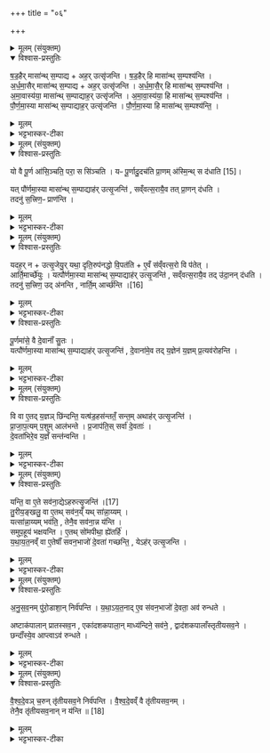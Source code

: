 +++
title = "०६"

+++

<details><summary>मूलम् (संयुक्तम्)</summary>

ष॒ड॒हैर्मासा॑न्त्स॒म्पाद्याह॒रुत्सृ॑जन्ति षड॒हैर्हि मासा॑न्त्स॒म्पश्य॑न्त्यर्धमा॒सैर्मासा॑न्त्स॒म्पाद्याह॒रुत्सृ॑जन्त्यर्धमा॒सैर्हि मासा॑न्त्स॒म्पश्य॑न्त्यमावा॒स्य॑या॒ मासा॑न्त्स॒म्पाद्याह॒रुत्सृ॑जन्त्यमावा॒स्य॑या॒ हि मासा॑न्त्स॒म्पश्य॑न्ति पौर्णमा॒स्या मासा॑न्त्स॒म्पाद्याह॒रुत्सृ॑जन्ति पौर्णमा॒स्या हि मासा॑न्त्स॒म्पश्य॑न्ति॒
</details>

<details open><summary>विश्वास-प्रस्तुतिः</summary>

ष॒ड॒हैर् मासा॑न्थ् स॒म्पाद्य + अह॒र् उत्सृ॑जन्ति ।
ष॒ड॒हैर् हि मासा॑न्थ् स॒म्पश्य॑न्ति ।  
अ॒र्ध॒मा॒सैर् मासा॑न्थ् स॒म्पाद्य + अह॒र् उत्सृ॑जन्ति । अ॒र्ध॒मा॒सै॒र् हि मासा॑न्थ् स॒म्पश्य॑न्ति ।  
अ॒मा॒वास्य॑या॒ मासा॑न्थ् स॒म्पाद्याह॒र् उत्सृ॑जन्ति । अ॒मा॒वा॒स्य॑या॒ हि मासा॑न्थ् स॒म्पश्य॑न्ति ।  
पौ॒र्ण॒मा॒स्या मासा॑न्थ् स॒म्पाद्याह॒र् उत्सृ॑जन्ति । पौ॒र्ण॒मा॒स्या हि मासा॑न्थ् स॒म्पश्य॑न्ति॒ ।
</details>

<details><summary>मूलम्</summary>

ष॒ड॒हैर् मासा॑न्थ् स॒म्पाद्य + अह॒र् उत्सृ॑जन्ति ।
ष॒ड॒हैर् हि मासा॑न्थ् स॒म्पश्य॑न्ति ।  
अ॒र्ध॒मा॒सैर् मासा॑न्थ् स॒म्पाद्य + अह॒र् उत्सृ॑जन्ति । अ॒र्ध॒मा॒सै॒र् हि मासा॑न्थ् स॒म्पश्य॑न्ति ।  
अ॒मा॒वास्य॑या॒ मासा॑न्थ् स॒म्पाद्याह॒र् उत्सृ॑जन्ति । अ॒मा॒वा॒स्य॑या॒ हि मासा॑न्थ् स॒म्पश्य॑न्ति ।  
पौ॒र्ण॒मा॒स्या मासा॑न्थ् स॒म्पाद्याह॒र् उत्सृ॑जन्ति । पौ॒र्ण॒मा॒स्या हि मासा॑न्थ् स॒म्पश्य॑न्ति॒ ।
</details>

<details><summary>भट्टभास्कर-टीका</summary>

1अथोत्सर्गिणामयनं प्रस्तूयते - इदं च गवामयनस्य गुणविकारः । अत्र विशेष उच्यते - षडहैरिति ॥ मासः सावनः त्रिंशदुष्णकरोदयं सावनं मासमाहुः । उक्ताषडहाः पृष्ठ्याभिप्लवात्मकाः । तैर्मासान् संपाद्य पूरयित्वा अनन्तरस्य मासस्य आद्यमहर्ज्योतिराख्यं उत्सृजन्ति त्यजन्ति । अत्र षडहा एव गण्यन्ते न दिवसाः । षडहैरहः पञ्चभिः मासान् सपश्यन्ति गणयित्वा जानन्ति पञ्चानां षण्णां च षडाहानां संवर्गस्त्रिंशदिति । अर्धमासैरिति । द्वाभ्यामर्धमासाभ्यां पञ्चदशकाभ्यां (पञ्चम एकाभ्या) एकमासं संपादयति । समप्रविभागे अर्धशब्दः । 'अर्ध नपुंसकम्' इति समासः । अर्धमासैर्हि मासान् संपश्यन्ति द्वाभ्यां द्वाम्यामर्धमासाभ्यां एकैको मास गति गणयित्वा मासान् जानन्ति जनयन्ति । अत्रार्धमासावेव गण्येते, न दिवसाः अमावास्ययेति । अमावास्यामारभ्य मासस्सपाद्यः । अत्रामावास्यैव गण्यते । न दिवसादि, त्रिंशद्दिवसव्यपगमे अमावास्यान्तरापगमात् अमावास्यया मासज्ञानम् । पौर्णमास्येति । गतम् ॥
</details>

<details><summary>मूलम् (संयुक्तम्)</summary>

यो वै पू॒र्ण आ॑सि॒ञ्चति॒ परा॒ स सि॑ञ्चति॒ यᳶ पू॒र्णादु॒दच॑ति [15]  
प्रा॒णम॑स्मि॒न्त्स द॑धाति॒ यत्पौ॑र्णमा॒स्या मासा॑न्त्स॒म्पाद्याह॑रुत्सृ॒जन्ति॑ सव्ँवत्स॒रायै॒व तत्प्रा॒णन्द॑धति॒ तदनु॑ स॒त्त्रिण॒ᳶ प्राण॑न्ति॒
</details>

<details open><summary>विश्वास-प्रस्तुतिः</summary>

यो वै पू॒र्ण आ॑सि॒ञ्चति॒ परा॒ स सि॑ञ्चति ।
यᳶ पू॒र्णादु॒दच॑ति प्रा॒णम् अ॑स्मि॒न्थ् स द॑धाति  [15]।  

यत् पौ॑र्णमा॒स्या मासा॑न्थ् स॒म्पाद्याह॑र् उत्सृ॒जन्ति॑ ,
सव्ँवत्स॒रायै॒व तत् प्रा॒णन् द॑धति ।  
तदनु॑ स॒त्त्रिण॒ᳶ प्राण॑न्ति ।
</details>

<details><summary>मूलम्</summary>

यो वै पू॒र्ण आ॑सि॒ञ्चति॒ परा॒ स सि॑ञ्चति ।
यᳶ पू॒र्णादु॒दच॑ति प्रा॒णम् अ॑स्मि॒न्थ् स द॑धाति  [15]।  

यत् पौ॑र्णमा॒स्या मासा॑न्थ् स॒म्पाद्याह॑र् उत्सृ॒जन्ति॑ ,
सव्ँवत्स॒रायै॒व तत् प्रा॒णन् द॑धति ।  
तदनु॑ स॒त्त्रिण॒ᳶ प्राण॑न्ति ।
</details>

<details><summary>भट्टभास्कर-टीका</summary>

2यो वा इत्यादि ॥ यः पूर्णे आधारे पुनरपि आसिञ्चति प्रक्षिपति जलादि स खलु तं परासिञ्चति सेचनेन नाशयति । यस्तत एवोदचति उत्सिञ्चति उद्धरति स्तोकं सोऽस्मिन् प्राणावकाशं दधाति । तस्मात्पौर्णमास्यनन्तरमहरुत्सर्जनेन संवत्सराय प्राणावकाशं दधाति ततश्च तदनु तेनैव हेतुना सत्रिणः प्राणन्ति । 'अनुर्लक्षणे' इति कर्मप्रवचनीयत्वम् ॥
</details>

<details><summary>मूलम् (संयुक्तम्)</summary>

यदह॒र्नोत्सृ॒जेयु॒र्यथा॒ दृति॒रुप॑नद्धो वि॒पत॑त्ये॒वँ स॑व्ँवत्स॒रो वि प॑ते॒दार्ति॒मार्च्छे॑यु॒र्यत्पौ॑र्णमा॒स्या मासा॑न्त्स॒म्पाद्याह॑रुत्सृ॒जन्ति॑ सव्ँवत्स॒रायै॒व तदु॑दा॒नन्द॑धति॒ तदनु॑ स॒त्त्रिण॒ उत् [16]  
अ॒न॒न्ति॒ नार्ति॒मार्च्छ॑न्ति पू॒र्णमा॑से॒ वै दे॒वानाँ॑ सु॒तो यत्पौ॑र्णमा॒स्या मासा॑न्त्स॒म्पाद्याह॑रुत्सृ॒जन्ति॑ दे॒वाना॑मे॒व तद्य॒ज्ञेन॑ य॒ज्ञम्प्र॒त्यव॑रोहन्ति॒
</details>

<details open><summary>विश्वास-प्रस्तुतिः</summary>

यदह॒र् न + उत्सृ॒जेयु॒र् यथा॒ दृति॒रुप॑नद्धो वि॒पत॑ति + ए॒वँ स॑व्ँवत्स॒रो वि प॑तेत् ।  
आर्ति॒मार्च्छे॑युः ।
यत्पौ॑र्णमा॒स्या मासा॑न्थ् स॒म्पाद्याह॑र् उत्सृ॒जन्ति॑ , सव्ँवत्स॒रायै॒व तद् उ॑दा॒नन् द॑धति ।  
तदनु॑ स॒त्त्रिण॒ उद् अ॑नन्ति , नार्ति॒म् आर्च्छ॑न्ति ।[16]
</details>

<details><summary>मूलम्</summary>

यदह॒र् न + उत्सृ॒जेयु॒र् यथा॒ दृति॒रुप॑नद्धो वि॒पत॑ति + ए॒वँ स॑व्ँवत्स॒रो वि प॑तेत् ।  
आर्ति॒मार्च्छे॑युः ।
यत्पौ॑र्णमा॒स्या मासा॑न्थ् स॒म्पाद्याह॑र् उत्सृ॒जन्ति॑ , सव्ँवत्स॒रायै॒व तद् उ॑दा॒नन् द॑धति ।  
तदनु॑ स॒त्त्रिण॒ उद् अ॑नन्ति , नार्ति॒म् आर्च्छ॑न्ति ।[16]
</details>

<details><summary>भट्टभास्कर-टीका</summary>

3यदहरित्यादि । यदि यथोक्तमहर्नोत्सृजेयुः यथादृतिरुपनद्धः पूरयित्वा बद्धः विपतति विलोडनेन क्वचिदवतिष्ठते एवं संवत्सरो विपतेत् ततश्चार्तिमार्छेयुः यजमानाः । अथाहरुत्सर्जनेन संवत्सरस्योदानं दधाति उच्छ्वासावकाशं कुर्वन्ति तदनुसत्रिण उदनन्ति उच्छ्वसन्ति नार्तिं गच्छन्ति ।
</details>

<details open><summary>विश्वास-प्रस्तुतिः</summary>

पू॒र्णमा॑से॒ वै दे॒वानाँ॑ सु॒तः ।  
यत्पौ॑र्णमा॒स्या मासा॑न्थ् स॒म्पाद्याह॑र् उत्सृ॒जन्ति॑ , दे॒वाना॑मे॒व तद् य॒ज्ञेन॑ य॒ज्ञम् प्र॒त्यव॑रोहन्ति ।
</details>

<details><summary>मूलम्</summary>

पू॒र्णमा॑से॒ वै दे॒वानाँ॑ सु॒तः ।  
यत्पौ॑र्णमा॒स्या मासा॑न्थ् स॒म्पाद्याह॑र् उत्सृ॒जन्ति॑ , दे॒वाना॑मे॒व तद् य॒ज्ञेन॑ य॒ज्ञम् प्र॒त्यव॑रोहन्ति ।
</details>

<details><summary>भट्टभास्कर-टीका</summary>

पूर्णमासे वा इत्यादि । सुतः सुत्या । प्रायेण पूर्णमासे देवानां सुत्येति यावत् । तस्मात्पौर्णमास्युपक्रमं मासं संपाद्य अह्नः पौर्णमास्याः उत्सर्जनाद्देवानामेव यज्ञेन यज्ञं पृष्ठं प्रत्यवरोहन्ति देवानां यज्ञमाकृष्य यज्ञपार्श्वं प्राप्नुवन्ति । ततश्च उत्सृष्टं चानुत्सृष्टं च तदहर्भवति ॥
</details>

<details><summary>मूलम् (संयुक्तम्)</summary>

वि वा ए॒तद्य॒ज्ञञ्छि॑न्दन्ति॒ यत्ष॑ड॒हस॑न्ततँ॒ सन्त॒मथाह॑रुत्सृ॒जन्ति॑ प्राजाप॒त्यम्प॒शुमाल॑भन्ते प्र॒जाप॑ति॒स्सर्वा॑ दे॒वता॑ दे॒वता॑भिरे॒व य॒ज्ञँ सन्त॑न्वन्ति॒
</details>

<details open><summary>विश्वास-प्रस्तुतिः</summary>

वि वा ए॒तद् य॒ज्ञञ् छि॑न्दन्ति॒ यत्ष॑ड॒हस॑न्ततँ॒ सन्त॒म् अथाह॑र् उत्सृ॒जन्ति॑ ।  
प्रा॒जा॒प॒त्यम् प॒शुम् आल॑भन्ते ।
प्र॒जाप॑ति॒स् सर्वा॑ दे॒वताः॑ ।  
दे॒वता॑भिरे॒व य॒ज्ञँ सन्त॑न्वन्ति ।
</details>

<details><summary>मूलम्</summary>

वि वा ए॒तद् य॒ज्ञञ् छि॑न्दन्ति॒ यत्ष॑ड॒हस॑न्ततँ॒ सन्त॒म् अथाह॑र् उत्सृ॒जन्ति॑ ।  
प्रा॒जा॒प॒त्यम् प॒शुम् आल॑भन्ते ।
प्र॒जाप॑ति॒स् सर्वा॑ दे॒वताः॑ ।  
दे॒वता॑भिरे॒व य॒ज्ञँ सन्त॑न्वन्ति ।
</details>

<details><summary>भट्टभास्कर-टीका</summary>

4वि वा एतदित्यादि ॥ एतद्धि यज्ञं विच्छिन्दन्ति यत् षडहसन्ततं षडहैरविच्छेदनेन सम्बद्धं सन्ततम् । 'तृतीया कर्मणि' इति पूर्वपदप्रकृतिस्वरत्वम् । अथानन्तरभावि अहः उत्सृजन्ति यज्ञमहरुत्सर्गेण विच्छिन्दन्ति । अथ यच्चाहरुत्सृजन्ति । प्राजापत्यमित्यादि । उत्सृष्टेऽह्नि संतन्वन्ति अविछिन्नं कुर्वन्ति ॥
</details>

<details><summary>मूलम् (संयुक्तम्)</summary>

यन्ति॒ वा ए॒ते सव॑ना॒द्येऽहः॑ [17]  
उ॒त्सृ॒जन्ति॑ तु॒रीय॒ङ्खलु॒ वा ए॒तत्सव॑न॒य्ँयत्सा॑न्ना॒य्यय्ँयत्सा॑न्ना॒य्यम्भव॑ति॒ तेनै॒व सव॑ना॒न्न य॑न्ति समुप॒हूय॑ भक्षयन्त्ये॒तत्सो॑मपीथा॒ ह्ये॑तर्हि॑ यथायत॒नव्ँवा ए॒तेषाँ॑ सवन॒भाजो॑ दे॒वता॑ गच्छन्ति॒ येऽह॑रुत्सृ॒जन्त्य्...
</details>

<details open><summary>विश्वास-प्रस्तुतिः</summary>

यन्ति॒ वा ए॒ते सव॑ना॒द्येऽहरुत्सृ॒जन्ति॑ ।[17]  
तु॒रीय॒ङ्खलु॒ वा ए॒तथ् सव॑न॒य्ँ यथ् सा॑न्ना॒य्यम् ।  
यत्सा॑न्ना॒य्यम् भव॑ति॒ , तेनै॒व सव॑ना॒न्न य॑न्ति ।  
समुप॒हूय॑ भक्षयन्ति ।
ए॒तथ् सो॑मपीथा॒ ह्ये॑तर्हि॑ ।  
य॒था॒य॒त॒नव्ँ वा ए॒तेषाँ॑ सवन॒भाजो॑ दे॒वता॑ गच्छन्ति॒ , येऽह॑र्  उत्सृ॒जन्ति ।
</details>

<details><summary>मूलम्</summary>

यन्ति॒ वा ए॒ते सव॑ना॒द्येऽहरुत्सृ॒जन्ति॑ ।[17]  
तु॒रीय॒ङ्खलु॒ वा ए॒तथ् सव॑न॒य्ँ यथ् सा॑न्ना॒य्यम् ।  
यत्सा॑न्ना॒य्यम् भव॑ति॒ , तेनै॒व सव॑ना॒न्न य॑न्ति ।  
समुप॒हूय॑ भक्षयन्ति ।
ए॒तथ् सो॑मपीथा॒ ह्ये॑तर्हि॑ ।  
य॒था॒य॒त॒नव्ँ वा ए॒तेषाँ॑ सवन॒भाजो॑ दे॒वता॑ गच्छन्ति॒ , येऽह॑र्  उत्सृ॒जन्ति ।
</details>

<details><summary>भट्टभास्कर-टीका</summary>

5यन्ति वा इत्यादि ॥ सान्नाय्यं भक्षयन्ति समुपहूयासावसावुपह्वयस्वेति । एतर्हि एतस्मिन्नह्नि एतदेव सोमपानमेषामिति । पिबतेरौणादिकस्स्थक्प्रत्ययः । 'इदमोर्हिल्' इति हिल्प्रत्ययः, 'एते तौरथोः' इति एतादेशः । यथायतनमित्यादि । इह कृत्याभावादेतत् स्थानं हित्वा स्वंस्वं स्थानं गच्छन्ति । गतमन्यत् ॥
</details>

<details><summary>मूलम् (संयुक्तम्)</summary>

अ॑नुसव॒नम्पु॑रो॒डाशा॒न्निर्व॑पन्ति यथायत॒नादे॒व स॑वन॒भाजो॑ दे॒वता॒ अव॑ रुन्धते॒ऽष्टाक॑पालान्प्रातस्सव॒न एका॑दशकपाला॒न्माध्य॑न्दिने॒ सव॑ने॒ द्वाद॑शकपालाँस्तृतीयसव॒ने छन्दाँ॑स्ये॒वाप्त्वाव॑ रुन्धते
</details>

<details open><summary>विश्वास-प्रस्तुतिः</summary>

अ॒नु॒स॒व॒नम् पु॑रो॒डाशा॒न् निर्व॑पन्ति ।
य॒था॒ऽय॒त॒नाद् ए॒व स॑वन॒भाजो॑ दे॒वता॒ अव॑ रुन्धते ।  

अष्टाक॑पालान् प्रातस्सव॒न , एका॑दशकपाला॒न् माध्य॑न्दिने॒ सव॑ने॒ ,  द्वाद॑शकपालाँस्तृतीयसव॒ने ।  
छन्दाँ॑स्ये॒व आप्त्वाऽव॑ रुन्धते ।
</details>

<details><summary>मूलम्</summary>

अ॒नु॒स॒व॒नम् पु॑रो॒डाशा॒न् निर्व॑पन्ति ।
य॒था॒ऽय॒त॒नाद् ए॒व स॑वन॒भाजो॑ दे॒वता॒ अव॑ रुन्धते ।  

अष्टाक॑पालान् प्रातस्सव॒न , एका॑दशकपाला॒न् माध्य॑न्दिने॒ सव॑ने॒ ,  द्वाद॑शकपालाँस्तृतीयसव॒ने ।  
छन्दाँ॑स्ये॒व आप्त्वाऽव॑ रुन्धते ।
</details>

<details><summary>भट्टभास्कर-टीका</summary>

6अनुसवनमित्यादि ॥ सवनेसवने सर्वस्मिन् सवने कालक्रमेण पुरोडाशान् तत्तत्सवनोक्तान् निर्वपन्ति । वीप्सायां 'यथार्थे यदव्ययम्' इत्यनोरव्ययीभावः । यथायतनादेवेति । स्वात्स्वादायतनाद्देवता अवरुन्धते । 'यथाऽसादृश्ये' इत्यव्ययीभावः । अष्टाकपालानित्यादि । प्रातस्सवने प्रातस्सवनकाले । एवं सर्वत्र । छन्दांस्येवेत्यादि । अष्टत्वादिकया गायत्र्यादीनां संख्यया गायत्र्यादीनि छन्दांस्याप्त्वा सवनं यज्ञमवरुन्धते ॥
</details>

<details><summary>मूलम् (संयुक्तम्)</summary>

वैश्वदे॒वञ्च॒रुन्तृ॑तीयसव॒ने निर्व॑पन्ति वैश्वदे॒वव्ँवै तृ॑तीयसव॒नन्तेनै॒व तृ॑तीयसव॒नान्न य॑न्ति ॥ [18]  
</details>

<details open><summary>विश्वास-प्रस्तुतिः</summary>

वै॒श्व॒दे॒वञ् च॒रुन् तृ॑तीयसव॒ने निर्व॑पन्ति ।
वै॒श्व॒दे॒वव्ँ वै तृ॑तीयसव॒नम् ।  
तेनै॒व तृ॑तीयसव॒नान् न य॑न्ति ॥ [18]  
</details>

<details><summary>मूलम्</summary>

वै॒श्व॒दे॒वञ् च॒रुन् तृ॑तीयसव॒ने निर्व॑पन्ति ।
वै॒श्व॒दे॒वव्ँ वै तृ॑तीयसव॒नम् ।  
तेनै॒व तृ॑तीयसव॒नान् न य॑न्ति ॥ [18]  
</details>

<details><summary>भट्टभास्कर-टीका</summary>

7वैश्वदेवमित्यादि ॥ तृतीयसवनकाले निर्वपणात् तृतीयसवनानपगमः ॥

इति सप्तमे पञ्चमे षष्ठोनुवाकः ॥  
</details>
